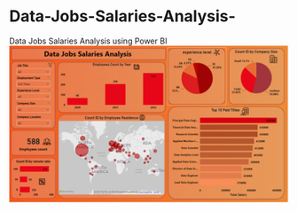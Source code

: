 # Data-Jobs-Salaries-Analysis-
Data Jobs Salaries Analysis using Power BI
![Dashboard](DS%20Dashboard.png)
